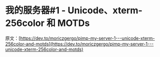 # 我的服务器#1 - Unicode、xterm-256color 和 MOTDs

原文：[https://dev.to/moriczgergo/pimp-my-server-1---unicode-xterm-256color-and-motds](https://dev.to/moriczgergo/pimp-my-server-1---unicode-xterm-256color-and-motds)